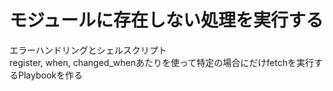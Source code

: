 # モジュールに存在しない処理を実行する

エラーハンドリングとシェルスクリプト  
register, when, changed_whenあたりを使って特定の場合にだけfetchを実行するPlaybookを作る
